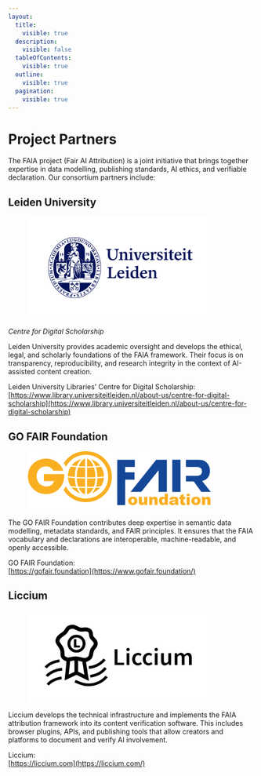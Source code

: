 ```yaml
---
layout:
  title:
    visible: true
  description:
    visible: false
  tableOfContents:
    visible: true
  outline:
    visible: true
  pagination:
    visible: true
---
```


# Project Partners

The FAIA project (Fair AI Attribution) is a joint initiative that brings together expertise in data modelling, publishing standards, AI ethics, and verifiable declaration. Our consortium partners include:

## **Leiden University**

<div align="left"><figure><img src="../.gitbook/assets/UL - Algemeen - RGB-Kleur.png" alt="" width="375"><figcaption></figcaption></figure></div>

_Centre for Digital Scholarship_

Leiden University provides academic oversight and develops the ethical, legal, and scholarly foundations of the FAIA framework. Their focus is on transparency, reproducibility, and research integrity in the context of AI-assisted content creation.

Leiden University Libraries’ Centre for Digital Scholarship:\
[https://www.library.universiteitleiden.nl/about-us/centre-for-digital-scholarship](https://www.library.universiteitleiden.nl/about-us/centre-for-digital-scholarship)

## **GO FAIR Foundation**

<div align="left"><figure><img src="../.gitbook/assets/GFF logo.png" alt="" width="375"><figcaption></figcaption></figure></div>

The GO FAIR Foundation contributes deep expertise in semantic data modelling, metadata standards, and FAIR principles. It ensures that the FAIA vocabulary and declarations are interoperable, machine-readable, and openly accessible.

GO FAIR Foundation:\
[https://gofair.foundation](https://www.gofair.foundation/)

## **Liccium**

<div align="left"><figure><img src="../.gitbook/assets/Liccium horizontal.png" alt="" width="375"><figcaption></figcaption></figure></div>

Liccium develops the technical infrastructure and implements the FAIA attribution framework into its content verification software. This includes browser plugins, APIs, and publishing tools that allow creators and platforms to document and verify AI involvement.

Liccium:\
[https://liccium.com](https://liccium.com/)

